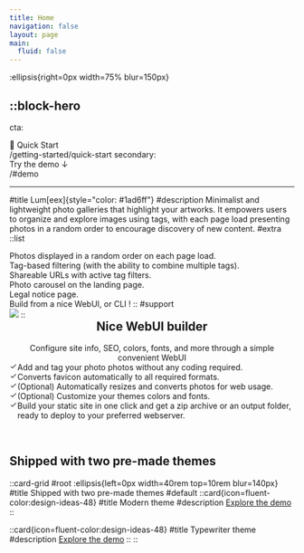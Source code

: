 ```yaml
---
title: Home
navigation: false
layout: page
main:
  fluid: false
---
```


:ellipsis{right=0px width=75% blur=150px}

::block-hero
---
cta:
  - 🚀 Quick Start
  - /getting-started/quick-start
secondary:
  - Try the demo ↓
  - /#demo
---
#title
Lum[eex]{style="color: #1ad6ff"}
#description
Minimalist and lightweight photo galleries that highlight your artworks. It empowers users to organize and explore images using tags, with each page load presenting photos in a random order to encourage discovery of new content.
#extra
  ::list
  - Photos displayed in a random order on each page load.
  - Tag-based filtering (with the ability to combine multiple tags).
  - Shareable URLs with active tag filters.
  - Photo carousel on the landing page.
  - Legal notice page.
  - Build from a nice WebUI, or CLI !
  ::
#support
  <img src="img/lumeex-hero.png"/>
::

<style>
  li .list-icon.primary {
    color: var(--elements-state-primary-color-primary);
  }

  li .list-icon {
    margin-inline-end: var(--space-3);
    flex-shrink: 0;
  }
  li:last-child {
    margin-bottom: 0;
}

li {
    margin-bottom: var(--space-3);
    display: flex;
    align-items: flex-start;
}

.block-hero .content .description
 {
    margin-bottom: var(--space-12);
    font-size: var(--text-lg-fontSize);
    line-height: var(--text-lg-lineHeight);
    color: var(--elements-text-secondary-color-static);
    padding-left: var(--space-2);
    padding-right: var(--space-2);
 }

 .block-hero .layout {
    display: grid;
    gap: var(--space-16);
 }

  .block-hero .layout2 {
    margin-bottom:60px;
 }

.layout.layout2 h2, .layout.layout2 p {
   text-align:center;
}

@media (max-width: 1024px) {
   .block-hero .layout.layout2 {
      grid-template-columns: 1fr;
      gap:0;
   }

   .block-hero .layout.layout2  > *:nth-child(1) { grid-row: 2; }
   .block-hero .layout.layout2  > *:nth-child(2) { grid-row: 1; }

   .block-hero .content .extra {
      margin-bottom: 0;
   }

}

 @media (min-width: 1024px) {
    .block-hero .layout {
        gap: var(--space-8);
        grid-template-columns: repeat(3, minmax(0, 1fr));
    }
    .block-hero .content {
        grid-column: span 2 / span 2;
    }
        .block-hero .content .description {
        text-align: start;
    }
      .block-hero .layout.layout2 {
      gap: 3rem;
      grid-template-columns: repeat(2, minmax(0, 1fr));
    }
        .block-hero .content.content2 {
        grid-column: span 1 / span 1;
    }

    .layout.layout2 h2, .layout.layout2 p {
      text-align:left;
   }

    .block-hero .content .extra {
        justify-content: flex-start;
    }
 }


.block-hero .content .extra{
    margin-bottom: var(--space-16);
    display: flex
;
    justify-content: center;
}


li .list-icon .icon {
    width: var(--space-6);
    height: var(--space-6);
}

.icon {
    display: inline-block;
    vertical-align: middle;
}

ul {
    font-family: var(--typography-font-body);
    list-style-type: var(--prose-ul-listStyleType);
    padding-inline-start: 0 !important;
    margin: var(--prose-ul-margin);
}

.block-hero path {
stroke-width: 2 !important;
}

.block-hero .content h2 {
    margin-top:0px;
    letter-spacing:normal;
}

.card-grid h2{
   display:none;
}
html {
scroll-behavior: smooth;
}

</style>

<section class="block-hero">
   <div class="layout layout2">
               <div class="support col1">
         <!--[-->  <img src="img/lumeex-webui.png" alt=""><!--]-->
      </div>
      <div class="content content2 col3">
      <h2>Nice WebUI builder</h2>
         <p class="description">
            <!--[-->Configure site info, SEO, colors, fonts, and more through a simple convenient WebUI<!--]-->
         </p>
         <div class="extra">
            <!--[-->
            <ul>
               <li>
                  <span class="list-icon primary" data-v-e39c19dc=""><svg xmlns="http://www.w3.org/2000/svg" xmlns:xlink="http://www.w3.org/1999/xlink" aria-hidden="true" role="img" class="icon" width="1em" height="1em" viewBox="0 0 24 24"><path fill="none" stroke="currentColor" stroke-linecap="round" stroke-linejoin="round" stroke-width="2" d="m5 13l4 4L19 7"></path></svg></span>
                  <span>
                     <!--[--><!--[-->Add and tag your photo photos without any coding required.<!--]--><!--]-->
                  </span>
               </li>
               <li>
                  <span class="list-icon primary" data-v-e39c19dc=""><svg xmlns="http://www.w3.org/2000/svg" xmlns:xlink="http://www.w3.org/1999/xlink" aria-hidden="true" role="img" class="icon" data-v-e39c19dc="" style="" width="1em" height="1em" viewBox="0 0 24 24" data-v-4fa0a2a1=""><path fill="none" stroke="currentColor" stroke-linecap="round" stroke-linejoin="round" stroke-width="2" d="m5 13l4 4L19 7"></path></svg></span>
                  <span>
                     <!--[--><!--[-->Converts favicon automatically to all required formats.<!--]--><!--]-->
                  </span>
               </li>
               <li>
                  <span class="list-icon primary" data-v-e39c19dc=""><svg xmlns="http://www.w3.org/2000/svg" xmlns:xlink="http://www.w3.org/1999/xlink" aria-hidden="true" role="img" class="icon" data-v-e39c19dc="" style="" width="1em" height="1em" viewBox="0 0 24 24" data-v-4fa0a2a1=""><path fill="none" stroke="currentColor" stroke-linecap="round" stroke-linejoin="round" stroke-width="2" d="m5 13l4 4L19 7"></path></svg></span>
                  <span>
                     <!--[--><!--[-->(Optional) Automatically resizes and converts photos for web usage.<!--]--><!--]-->
                  </span>
               </li>
               <li>
                  <span class="list-icon primary" data-v-e39c19dc=""><svg xmlns="http://www.w3.org/2000/svg" xmlns:xlink="http://www.w3.org/1999/xlink" aria-hidden="true" role="img" class="icon" data-v-e39c19dc="" style="" width="1em" height="1em" viewBox="0 0 24 24" data-v-4fa0a2a1=""><path fill="none" stroke="currentColor" stroke-linecap="round" stroke-linejoin="round" stroke-width="2" d="m5 13l4 4L19 7"></path></svg></span>
                  <span>
                     <!--[--><!--[-->(Optional) Customize your themes colors and fonts.<!--]--><!--]-->
                  </span>
               </li>
               <li>
                  <span class="list-icon primary" data-v-e39c19dc=""><svg xmlns="http://www.w3.org/2000/svg" xmlns:xlink="http://www.w3.org/1999/xlink" aria-hidden="true" role="img" class="icon" data-v-e39c19dc="" style="" width="1em" height="1em" viewBox="0 0 24 24" data-v-4fa0a2a1=""><path fill="none" stroke="currentColor" stroke-linecap="round" stroke-linejoin="round" stroke-width="2" d="m5 13l4 4L19 7"></path></svg></span>
                  <span>
                     <!--[--><!--[-->Build your static site in one click and get a zip archive or an output folder, ready to deploy to your preferred webserver.<!--]--><!--]-->
                  </span>
               </li>
            </ul>
            <!--]-->
         </div>
      </div>
   </div>
</section>
<h2 id="demo">Shipped with two pre-made themes</h2>

::card-grid
#root
:ellipsis{left=0px width=40rem top=10rem blur=140px}
#title
Shipped with two pre-made themes
#default
  ::card{icon=fluent-color:design-ideas-48}
  #title
  Modern theme
  #description
  [Explore the demo](https://modern.djeex.fr)
  ::

  ::card{icon=fluent-color:design-ideas-48}
  #title
  Typewriter theme
  #description
  [Explore the demo](https://typewriter.djeex.fr)
  ::
::